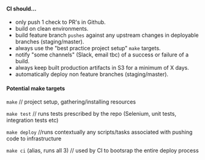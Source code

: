 #### CI should...

- only push 1 check to PR's in Github.
- build on clean environments.
- build feature branch `pushes` against any upstream changes in deployable branches (staging/master).
- always use the "best practice project setup" `make` targets.
- notify "some channels" (Slack, email tbc) of a success or failure of a build.
- always keep built production artifacts in S3 for a minimum of X days.
- automatically deploy non feature branches (staging/master).

#### Potential make targets

`make` // project setup, gathering/installing resources

`make test` // runs tests prescribed by the repo (Selenium, unit tests, integration tests etc)

`make deploy` //runs contextually any scripts/tasks associated with pushing code to infrastructure

`make ci` (alias, runs all 3) // used by CI to bootsrap the entire deploy process

